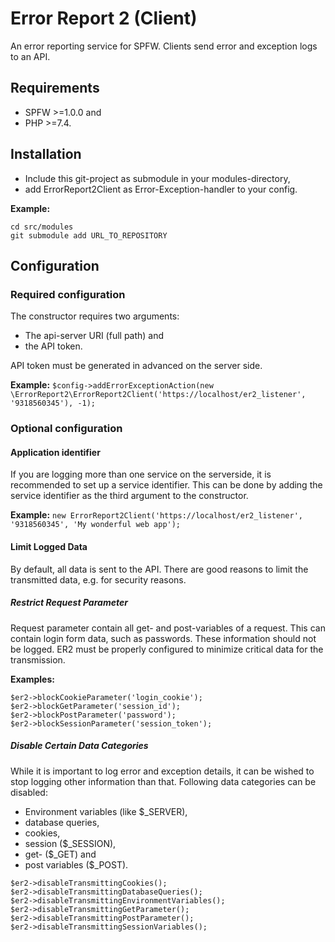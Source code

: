 # Error Report 2 (Client)

An error reporting service for SPFW.
Clients send error and exception logs to an API.

## Requirements 

* SPFW >=1.0.0 and
* PHP >=7.4.

## Installation

* Include this git-project as submodule in your modules-directory,
* add ErrorReport2Client as Error-Exception-handler to your config.

__Example:__
```
cd src/modules
git submodule add URL_TO_REPOSITORY
```

## Configuration

### Required configuration

The constructor requires two arguments:
* The api-server URI (full path) and
* the API token.

API token must be generated in advanced on the server side.

__Example:__
``$config->addErrorExceptionAction(new \ErrorReport2\ErrorReport2Client('https://localhost/er2_listener', '9318560345'), -1);``

### Optional configuration

#### Application identifier

If you are logging more than one service on the serverside, it is recommended to set up a service identifier.
This can be done by adding the service identifier as the third argument to the constructor.

__Example:__
`` new ErrorReport2Client('https://localhost/er2_listener', '9318560345', 'My wonderful web app'); ``

#### Limit Logged Data

By default, all data is sent to the API.
There are good reasons to limit the transmitted data, e.g. for security reasons.

##### Restrict Request Parameter

Request parameter contain all get- and post-variables of a request.
This can contain login form data, such as passwords.
These information should not be logged.
ER2 must be properly configured to minimize critical data for the transmission.

__Examples:__
```
$er2->blockCookieParameter('login_cookie');
$er2->blockGetParameter('session_id');
$er2->blockPostParameter('password');
$er2->blockSessionParameter('session_token');
```

##### Disable Certain Data Categories

While it is important to log error and exception details, it can be wished to stop logging other information than that.
Following data categories can be disabled:
* Environment variables (like $_SERVER),
* database queries,
* cookies,
* session ($_SESSION),
* get- ($_GET) and
* post variables ($_POST).

```
$er2->disableTransmittingCookies();
$er2->disableTransmittingDatabaseQueries();
$er2->disableTransmittingEnvironmentVariables();
$er2->disableTransmittingGetParameter();
$er2->disableTransmittingPostParameter();
$er2->disableTransmittingSessionVariables();
```
